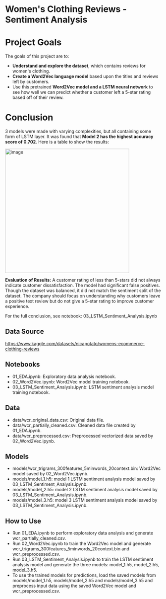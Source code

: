 # Women's Clothing Reviews - Sentiment Analysis

# Project Goals
The goals of this project are to:
 - **Understand and explore the dataset**, which contains reviews for women's clothing.
 - **Create a Word2Vec language model** based upon the titles and reviews left by customers.
 - Use this pretrained **Word2Vec model and a LSTM neural network** to see how well we can predict whether a customer left a 5-star rating based off of their review.

# Conclusion

3 models were made with varying complexities, but all containing some form of LSTM layer. It was found that **Model 2 has the highest accuracy score of 0.702**. Here is a table to show the results:

<img width="400" alt="image" src="https://user-images.githubusercontent.com/73466733/223437077-ddde4981-f2d0-441c-a90b-9b0365b3b680.png">

**Evaluation of Results:**  A customer rating of less than 5-stars did not always indicate customer dissatisfaction. The model had significant false positives. Though the dataset was balanced, it did not match the sentiment split of the dataset. The company should focus on understanding why customers leave a positive text review but do not give a 5-star rating to improve customer experience.

For the full conclusion, see notebook: 03_LSTM_Sentiment_Analysis.ipynb

## Data Source
https://www.kaggle.com/datasets/nicapotato/womens-ecommerce-clothing-reviews

## Notebooks
 - 01_EDA.ipynb: Exploratory data analysis notebook.
 - 02_Word2Vec.ipynb: Word2Vec model training notebook.
 - 03_LSTM_Sentiment_Analysis.ipynb: LSTM sentiment analysis model training notebook.

## Data
 - data/wcr_original_data.csv: Original data file.
 - data/wcr_partially_cleaned.csv: Cleaned data file created by 01_EDA.ipynb.
 - data/wcr_preprocessed.csv: Preprocessed vectorized data saved by 02_Word2Vec.ipynb.

## Models
 - models/wcr_trigrams_300features_5minwords_20context.bin: Word2Vec model saved by 02_Word2Vec.ipynb.
 - models/model_1.h5: model 1 LSTM sentiment analysis model saved by 03_LSTM_Sentiment_Analysis.ipynb.
 - models/model_2.h5: model 2 LSTM sentiment analysis model saved by 03_LSTM_Sentiment_Analysis.ipynb.
 - models/model_3.h5: model 3 LSTM sentiment analysis model saved by 03_LSTM_Sentiment_Analysis.ipynb.
 
 
## How to Use
 - Run 01_EDA.ipynb to perform exploratory data analysis and generate wcr_partially_cleaned.csv.
 - Run 02_Word2Vec.ipynb to train the Word2Vec model and generate wcr_trigrams_300features_5minwords_20context.bin and wcr_preprocessed.csv.
 - Run 03_LSTM_Sentiment_Analysis.ipynb to train the LSTM sentiment analysis model and generate the three models: model_1.h5, model_2.h5, model_3.h5.
 - To use the trained models for predictions, load the saved models from models/model_1.h5, models/model_2.h5 and models/model_3.h5 and preprocess input data using the saved Word2Vec model and wcr_preprocessed.csv.
